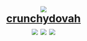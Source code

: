 <h1 align="center">
  <img src="https://avatars.githubusercontent.com/u/10639145?s=200&v=4">
  <br>
  <a href="https://qwn3.github.io">crunchydovah</a>
  <br>
  <img src="https://img.shields.io/badge/-gamer-orange">
  <img src="https://img.shields.io/badge/-sniper-red">
  <img src="https://img.shields.io/badge/-hacker-green">
</h1>
